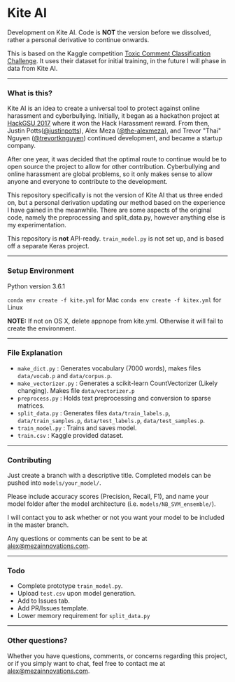 # Kite AI
Development on Kite AI. Code is **NOT** the version before we dissolved,
rather a personal derivative to continue onwards.

This is based on the Kaggle competition [Toxic Comment Classification Challenge](https://www.kaggle.com/c/jigsaw-toxic-comment-classification-challenge).
It uses their dataset for initial training, in the future I will phase in data from Kite AI.

---

### What is this?

Kite AI is an idea to create a universal tool to protect against online harassment
and cyberbullying. Initially, it began as a hackathon project at [HackGSU 2017](http://hackgsu.com)
where it won the Hack Harassment reward. From then, Justin Potts([@justinpotts](https://github.com/justinpotts)), Alex Meza ([@the-alexmeza](https://github.com/the-alexmeza)),
and Trevor "Thai" Nguyen ([@trevortknguyen](https://github.com/trevortknguyen)) continued development, and became a startup company.

After one year, it was decided that the optimal route to continue would be to open source the project
to allow for other contribution. Cyberbullying and online harassment are global problems, so it
only makes sense to allow anyone and everyone to contribute to the development.

This repository specifically is not the version of Kite AI that us three ended on, but a
personal derivation updating our method based on the experience I have gained in the meanwhile.
There are some aspects of the original code, namely the preprocessing and split_data.py, however anything else
is my experimentation.

This repository is **not** API-ready. `train_model.py` is not set up, and is based off a separate Keras project.

---

### Setup Environment

Python version 3.6.1

`conda env create -f kite.yml` for Mac
`conda env create -f kitex.yml` for Linux

**NOTE:**
If not on OS X, delete appnope from kite.yml. Otherwise it will fail to create the environment.

---

### File Explanation

- `make_dict.py` : Generates vocabulary (7000 words), makes files `data/vocab.p` and `data/corpus.p`.
- `make_vectorizer.py` : Generates a scikit-learn CountVectorizer (Likely changing). Makes file `data/vectorizer.p`
- `preprocess.py` : Holds text preprocessing and conversion to sparse matrices.
- `split_data.py` : Generates files `data/train_labels.p`, `data/train_samples.p`, `data/test_labels.p`, `data/test_samples.p`.
- `train_model.py` : Trains and saves model.
- `train.csv` : Kaggle provided dataset.

---

### Contributing

Just create a branch with a descriptive title. Completed models can be pushed into `models/your_model/`.

Please include accuracy scores (Precision, Recall, F1), and name your model folder after the model architecture (i.e. `models/NB_SVM_ensemble/`).

I will contact you to ask whether or not you want your model to be included in the master branch.

Any questions or comments can be sent to be at alex@mezainnovations.com.

---
### Todo

- Complete prototype `train_model.py`.
- Upload `test.csv` upon model generation.
- Add to Issues tab.
- Add PR/Issues template.
- Lower memory requirement for `split_data.py`

---

### Other questions?

Whether you have questions, comments, or concerns regarding this project, or if you simply want to chat,
feel free to contact me at alex@mezainnovations.com.

